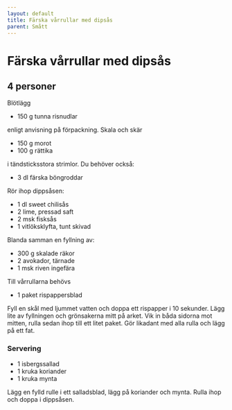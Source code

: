 ```yaml
---
layout: default
title: Färska vårrullar med dipsås
parent: Smått
---
```

# Färska vårrullar med dipsås

## 4 personer

Blötlägg

-   150 g tunna risnudlar

enligt anvisning på förpackning. Skala och skär

-   150 g morot
-   100 g rättika

i tändsticksstora strimlor. Du behöver också:

-   3 dl färska böngroddar

Rör ihop dippsåsen:

-   1 dl sweet chilisås
-   2 lime, pressad saft
-   2 msk fisksås
-   1 vitlöksklyfta, tunt skivad

Blanda samman en fyllning av:

-   300 g skalade räkor
-   2 avokador, tärnade
-   1 msk riven ingefära

Till vårrullarna behövs

-   1 paket rispappersblad

Fyll en skål med ljummet vatten och doppa ett rispapper i 10 sekunder.
Lägg lite av fyllningen och grönsakerna mitt på arket. Vik in båda
sidorna mot mitten, rulla sedan ihop till ett litet paket. Gör likadant
med alla rulla och lägg på ett fat.

### Servering

-   1 isbergssallad
-   1 kruka koriander
-   1 kruka mynta

Lägg en fylld rulle i ett salladsblad, lägg på koriander och mynta.
Rulla ihop och doppa i dippsåsen.

